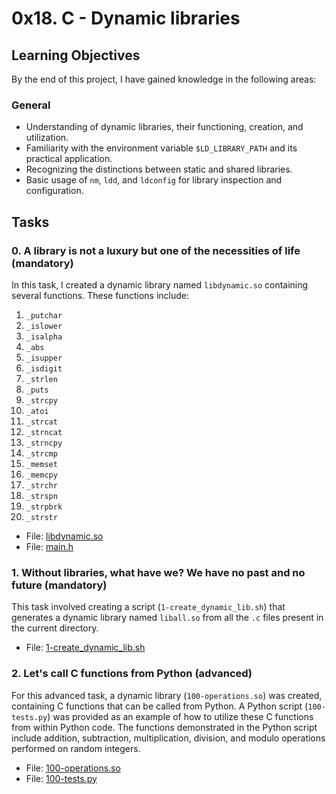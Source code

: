 # 0x18. C - Dynamic libraries

## Learning Objectives
By the end of this project, I have gained knowledge in the following areas:

### General
- Understanding of dynamic libraries, their functioning, creation, and utilization.
- Familiarity with the environment variable `$LD_LIBRARY_PATH` and its practical application.
- Recognizing the distinctions between static and shared libraries.
- Basic usage of `nm`, `ldd`, and `ldconfig` for library inspection and configuration.

## Tasks

### 0. A library is not a luxury but one of the necessities of life (mandatory)
In this task, I created a dynamic library named `libdynamic.so` containing several functions. These functions include:
1. `_putchar`
2. `_islower`
3. `_isalpha`
4. `_abs`
5. `_isupper`
6. `_isdigit`
7. `_strlen`
8. `_puts`
9. `_strcpy`
10. `_atoi`
11. `_strcat`
12. `_strncat`
13. `_strncpy`
14. `_strcmp`
15. `_memset`
16. `_memcpy`
17. `_strchr`
18. `_strspn`
19. `_strpbrk`
20. `_strstr`

 - File: [libdynamic.so](./libdynamic.so)
 - File: [main.h](./main.h)

### 1. Without libraries, what have we? We have no past and no future (mandatory)
This task involved creating a script (`1-create_dynamic_lib.sh`) that generates a dynamic library named `liball.so` from all the `.c` files present in the current directory.
   - File: [1-create_dynamic_lib.sh](./1-create_dynamic_lib.sh)

### 2. Let's call C functions from Python (advanced)
For this advanced task, a dynamic library (`100-operations.so`) was created, containing C functions that can be called from Python. A Python script (`100-tests.py`) was provided as an example of how to utilize these C functions from within Python code. The functions demonstrated in the Python script include addition, subtraction, multiplication, division, and modulo operations performed on random integers.
   - File: [100-operations.so](./100-operations.so)
   - File: [100-tests.py](./100-tests.py)